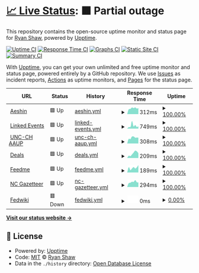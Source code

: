 # [📈 Live Status](https://rybesh.github.io/status): <!--live status--> **🟧 Partial outage**

This repository contains the open-source uptime monitor and status page for [Ryan Shaw](http://aeshin.org/), powered by [Upptime](https://github.com/upptime/upptime).

[![Uptime CI](https://github.com/rybesh/status/workflows/Uptime%20CI/badge.svg)](https://github.com/rybesh/status/actions?query=workflow%3A%22Uptime+CI%22)
[![Response Time CI](https://github.com/rybesh/status/workflows/Response%20Time%20CI/badge.svg)](https://github.com/rybesh/status/actions?query=workflow%3A%22Response+Time+CI%22)
[![Graphs CI](https://github.com/rybesh/status/workflows/Graphs%20CI/badge.svg)](https://github.com/rybesh/status/actions?query=workflow%3A%22Graphs+CI%22)
[![Static Site CI](https://github.com/rybesh/status/workflows/Static%20Site%20CI/badge.svg)](https://github.com/rybesh/status/actions?query=workflow%3A%22Static+Site+CI%22)
[![Summary CI](https://github.com/rybesh/status/workflows/Summary%20CI/badge.svg)](https://github.com/rybesh/status/actions?query=workflow%3A%22Summary+CI%22)

With [Upptime](https://upptime.js.org), you can get your own unlimited and free uptime monitor and status page, powered entirely by a GitHub repository. We use [Issues](https://github.com/rybesh/status/issues) as incident reports, [Actions](https://github.com/rybesh/status/actions) as uptime monitors, and [Pages](https://rybesh.github.io/status) for the status page.

<!--start: status pages-->
<!-- This summary is generated by Upptime (https://github.com/upptime/upptime) -->
<!-- Do not edit this manually, your changes will be overwritten -->
<!-- prettier-ignore -->
| URL | Status | History | Response Time | Uptime |
| --- | ------ | ------- | ------------- | ------ |
| <img alt="" src="https://icons.duckduckgo.com/ip3/aeshin.org.ico" height="13"> [Aeshin](https://aeshin.org) | 🟩 Up | [aeshin.yml](https://github.com/rybesh/status/commits/HEAD/history/aeshin.yml) | <details><summary><img alt="Response time graph" src="./graphs/aeshin/response-time-week.png" height="20"> 312ms</summary><br><a href="https://rybesh.github.io/status/history/aeshin"><img alt="Response time 331" src="https://img.shields.io/endpoint?url=https%3A%2F%2Fraw.githubusercontent.com%2Frybesh%2Fstatus%2FHEAD%2Fapi%2Faeshin%2Fresponse-time.json"></a><br><a href="https://rybesh.github.io/status/history/aeshin"><img alt="24-hour response time 321" src="https://img.shields.io/endpoint?url=https%3A%2F%2Fraw.githubusercontent.com%2Frybesh%2Fstatus%2FHEAD%2Fapi%2Faeshin%2Fresponse-time-day.json"></a><br><a href="https://rybesh.github.io/status/history/aeshin"><img alt="7-day response time 312" src="https://img.shields.io/endpoint?url=https%3A%2F%2Fraw.githubusercontent.com%2Frybesh%2Fstatus%2FHEAD%2Fapi%2Faeshin%2Fresponse-time-week.json"></a><br><a href="https://rybesh.github.io/status/history/aeshin"><img alt="30-day response time 287" src="https://img.shields.io/endpoint?url=https%3A%2F%2Fraw.githubusercontent.com%2Frybesh%2Fstatus%2FHEAD%2Fapi%2Faeshin%2Fresponse-time-month.json"></a><br><a href="https://rybesh.github.io/status/history/aeshin"><img alt="1-year response time 318" src="https://img.shields.io/endpoint?url=https%3A%2F%2Fraw.githubusercontent.com%2Frybesh%2Fstatus%2FHEAD%2Fapi%2Faeshin%2Fresponse-time-year.json"></a></details> | <details><summary><a href="https://rybesh.github.io/status/history/aeshin">100.00%</a></summary><a href="https://rybesh.github.io/status/history/aeshin"><img alt="All-time uptime 99.94%" src="https://img.shields.io/endpoint?url=https%3A%2F%2Fraw.githubusercontent.com%2Frybesh%2Fstatus%2FHEAD%2Fapi%2Faeshin%2Fuptime.json"></a><br><a href="https://rybesh.github.io/status/history/aeshin"><img alt="24-hour uptime 100.00%" src="https://img.shields.io/endpoint?url=https%3A%2F%2Fraw.githubusercontent.com%2Frybesh%2Fstatus%2FHEAD%2Fapi%2Faeshin%2Fuptime-day.json"></a><br><a href="https://rybesh.github.io/status/history/aeshin"><img alt="7-day uptime 100.00%" src="https://img.shields.io/endpoint?url=https%3A%2F%2Fraw.githubusercontent.com%2Frybesh%2Fstatus%2FHEAD%2Fapi%2Faeshin%2Fuptime-week.json"></a><br><a href="https://rybesh.github.io/status/history/aeshin"><img alt="30-day uptime 100.00%" src="https://img.shields.io/endpoint?url=https%3A%2F%2Fraw.githubusercontent.com%2Frybesh%2Fstatus%2FHEAD%2Fapi%2Faeshin%2Fuptime-month.json"></a><br><a href="https://rybesh.github.io/status/history/aeshin"><img alt="1-year uptime 99.93%" src="https://img.shields.io/endpoint?url=https%3A%2F%2Fraw.githubusercontent.com%2Frybesh%2Fstatus%2FHEAD%2Fapi%2Faeshin%2Fuptime-year.json"></a></details>
| <img alt="" src="https://icons.duckduckgo.com/ip3/linkedevents.org.ico" height="13"> [Linked Events](https://linkedevents.org) | 🟩 Up | [linked-events.yml](https://github.com/rybesh/status/commits/HEAD/history/linked-events.yml) | <details><summary><img alt="Response time graph" src="./graphs/linked-events/response-time-week.png" height="20"> 749ms</summary><br><a href="https://rybesh.github.io/status/history/linked-events"><img alt="Response time 1599" src="https://img.shields.io/endpoint?url=https%3A%2F%2Fraw.githubusercontent.com%2Frybesh%2Fstatus%2FHEAD%2Fapi%2Flinked-events%2Fresponse-time.json"></a><br><a href="https://rybesh.github.io/status/history/linked-events"><img alt="24-hour response time 592" src="https://img.shields.io/endpoint?url=https%3A%2F%2Fraw.githubusercontent.com%2Frybesh%2Fstatus%2FHEAD%2Fapi%2Flinked-events%2Fresponse-time-day.json"></a><br><a href="https://rybesh.github.io/status/history/linked-events"><img alt="7-day response time 749" src="https://img.shields.io/endpoint?url=https%3A%2F%2Fraw.githubusercontent.com%2Frybesh%2Fstatus%2FHEAD%2Fapi%2Flinked-events%2Fresponse-time-week.json"></a><br><a href="https://rybesh.github.io/status/history/linked-events"><img alt="30-day response time 864" src="https://img.shields.io/endpoint?url=https%3A%2F%2Fraw.githubusercontent.com%2Frybesh%2Fstatus%2FHEAD%2Fapi%2Flinked-events%2Fresponse-time-month.json"></a><br><a href="https://rybesh.github.io/status/history/linked-events"><img alt="1-year response time 1749" src="https://img.shields.io/endpoint?url=https%3A%2F%2Fraw.githubusercontent.com%2Frybesh%2Fstatus%2FHEAD%2Fapi%2Flinked-events%2Fresponse-time-year.json"></a></details> | <details><summary><a href="https://rybesh.github.io/status/history/linked-events">100.00%</a></summary><a href="https://rybesh.github.io/status/history/linked-events"><img alt="All-time uptime 99.02%" src="https://img.shields.io/endpoint?url=https%3A%2F%2Fraw.githubusercontent.com%2Frybesh%2Fstatus%2FHEAD%2Fapi%2Flinked-events%2Fuptime.json"></a><br><a href="https://rybesh.github.io/status/history/linked-events"><img alt="24-hour uptime 100.00%" src="https://img.shields.io/endpoint?url=https%3A%2F%2Fraw.githubusercontent.com%2Frybesh%2Fstatus%2FHEAD%2Fapi%2Flinked-events%2Fuptime-day.json"></a><br><a href="https://rybesh.github.io/status/history/linked-events"><img alt="7-day uptime 100.00%" src="https://img.shields.io/endpoint?url=https%3A%2F%2Fraw.githubusercontent.com%2Frybesh%2Fstatus%2FHEAD%2Fapi%2Flinked-events%2Fuptime-week.json"></a><br><a href="https://rybesh.github.io/status/history/linked-events"><img alt="30-day uptime 100.00%" src="https://img.shields.io/endpoint?url=https%3A%2F%2Fraw.githubusercontent.com%2Frybesh%2Fstatus%2FHEAD%2Fapi%2Flinked-events%2Fuptime-month.json"></a><br><a href="https://rybesh.github.io/status/history/linked-events"><img alt="1-year uptime 98.22%" src="https://img.shields.io/endpoint?url=https%3A%2F%2Fraw.githubusercontent.com%2Frybesh%2Fstatus%2FHEAD%2Fapi%2Flinked-events%2Fuptime-year.json"></a></details>
| <img alt="" src="https://icons.duckduckgo.com/ip3/unc-ch-aaup.org.ico" height="13"> [UNC-CH AAUP](https://unc-ch-aaup.org) | 🟩 Up | [unc-ch-aaup.yml](https://github.com/rybesh/status/commits/HEAD/history/unc-ch-aaup.yml) | <details><summary><img alt="Response time graph" src="./graphs/unc-ch-aaup/response-time-week.png" height="20"> 308ms</summary><br><a href="https://rybesh.github.io/status/history/unc-ch-aaup"><img alt="Response time 263" src="https://img.shields.io/endpoint?url=https%3A%2F%2Fraw.githubusercontent.com%2Frybesh%2Fstatus%2FHEAD%2Fapi%2Func-ch-aaup%2Fresponse-time.json"></a><br><a href="https://rybesh.github.io/status/history/unc-ch-aaup"><img alt="24-hour response time 309" src="https://img.shields.io/endpoint?url=https%3A%2F%2Fraw.githubusercontent.com%2Frybesh%2Fstatus%2FHEAD%2Fapi%2Func-ch-aaup%2Fresponse-time-day.json"></a><br><a href="https://rybesh.github.io/status/history/unc-ch-aaup"><img alt="7-day response time 308" src="https://img.shields.io/endpoint?url=https%3A%2F%2Fraw.githubusercontent.com%2Frybesh%2Fstatus%2FHEAD%2Fapi%2Func-ch-aaup%2Fresponse-time-week.json"></a><br><a href="https://rybesh.github.io/status/history/unc-ch-aaup"><img alt="30-day response time 272" src="https://img.shields.io/endpoint?url=https%3A%2F%2Fraw.githubusercontent.com%2Frybesh%2Fstatus%2FHEAD%2Fapi%2Func-ch-aaup%2Fresponse-time-month.json"></a><br><a href="https://rybesh.github.io/status/history/unc-ch-aaup"><img alt="1-year response time 268" src="https://img.shields.io/endpoint?url=https%3A%2F%2Fraw.githubusercontent.com%2Frybesh%2Fstatus%2FHEAD%2Fapi%2Func-ch-aaup%2Fresponse-time-year.json"></a></details> | <details><summary><a href="https://rybesh.github.io/status/history/unc-ch-aaup">100.00%</a></summary><a href="https://rybesh.github.io/status/history/unc-ch-aaup"><img alt="All-time uptime 100.00%" src="https://img.shields.io/endpoint?url=https%3A%2F%2Fraw.githubusercontent.com%2Frybesh%2Fstatus%2FHEAD%2Fapi%2Func-ch-aaup%2Fuptime.json"></a><br><a href="https://rybesh.github.io/status/history/unc-ch-aaup"><img alt="24-hour uptime 100.00%" src="https://img.shields.io/endpoint?url=https%3A%2F%2Fraw.githubusercontent.com%2Frybesh%2Fstatus%2FHEAD%2Fapi%2Func-ch-aaup%2Fuptime-day.json"></a><br><a href="https://rybesh.github.io/status/history/unc-ch-aaup"><img alt="7-day uptime 100.00%" src="https://img.shields.io/endpoint?url=https%3A%2F%2Fraw.githubusercontent.com%2Frybesh%2Fstatus%2FHEAD%2Fapi%2Func-ch-aaup%2Fuptime-week.json"></a><br><a href="https://rybesh.github.io/status/history/unc-ch-aaup"><img alt="30-day uptime 100.00%" src="https://img.shields.io/endpoint?url=https%3A%2F%2Fraw.githubusercontent.com%2Frybesh%2Fstatus%2FHEAD%2Fapi%2Func-ch-aaup%2Fuptime-month.json"></a><br><a href="https://rybesh.github.io/status/history/unc-ch-aaup"><img alt="1-year uptime 100.00%" src="https://img.shields.io/endpoint?url=https%3A%2F%2Fraw.githubusercontent.com%2Frybesh%2Fstatus%2FHEAD%2Fapi%2Func-ch-aaup%2Fuptime-year.json"></a></details>
| <img alt="" src="https://icons.duckduckgo.com/ip3/deals.fly.dev.ico" height="13"> [Deals](https://deals.fly.dev) | 🟩 Up | [deals.yml](https://github.com/rybesh/status/commits/HEAD/history/deals.yml) | <details><summary><img alt="Response time graph" src="./graphs/deals/response-time-week.png" height="20"> 209ms</summary><br><a href="https://rybesh.github.io/status/history/deals"><img alt="Response time 166" src="https://img.shields.io/endpoint?url=https%3A%2F%2Fraw.githubusercontent.com%2Frybesh%2Fstatus%2FHEAD%2Fapi%2Fdeals%2Fresponse-time.json"></a><br><a href="https://rybesh.github.io/status/history/deals"><img alt="24-hour response time 219" src="https://img.shields.io/endpoint?url=https%3A%2F%2Fraw.githubusercontent.com%2Frybesh%2Fstatus%2FHEAD%2Fapi%2Fdeals%2Fresponse-time-day.json"></a><br><a href="https://rybesh.github.io/status/history/deals"><img alt="7-day response time 209" src="https://img.shields.io/endpoint?url=https%3A%2F%2Fraw.githubusercontent.com%2Frybesh%2Fstatus%2FHEAD%2Fapi%2Fdeals%2Fresponse-time-week.json"></a><br><a href="https://rybesh.github.io/status/history/deals"><img alt="30-day response time 172" src="https://img.shields.io/endpoint?url=https%3A%2F%2Fraw.githubusercontent.com%2Frybesh%2Fstatus%2FHEAD%2Fapi%2Fdeals%2Fresponse-time-month.json"></a><br><a href="https://rybesh.github.io/status/history/deals"><img alt="1-year response time 172" src="https://img.shields.io/endpoint?url=https%3A%2F%2Fraw.githubusercontent.com%2Frybesh%2Fstatus%2FHEAD%2Fapi%2Fdeals%2Fresponse-time-year.json"></a></details> | <details><summary><a href="https://rybesh.github.io/status/history/deals">100.00%</a></summary><a href="https://rybesh.github.io/status/history/deals"><img alt="All-time uptime 98.09%" src="https://img.shields.io/endpoint?url=https%3A%2F%2Fraw.githubusercontent.com%2Frybesh%2Fstatus%2FHEAD%2Fapi%2Fdeals%2Fuptime.json"></a><br><a href="https://rybesh.github.io/status/history/deals"><img alt="24-hour uptime 100.00%" src="https://img.shields.io/endpoint?url=https%3A%2F%2Fraw.githubusercontent.com%2Frybesh%2Fstatus%2FHEAD%2Fapi%2Fdeals%2Fuptime-day.json"></a><br><a href="https://rybesh.github.io/status/history/deals"><img alt="7-day uptime 100.00%" src="https://img.shields.io/endpoint?url=https%3A%2F%2Fraw.githubusercontent.com%2Frybesh%2Fstatus%2FHEAD%2Fapi%2Fdeals%2Fuptime-week.json"></a><br><a href="https://rybesh.github.io/status/history/deals"><img alt="30-day uptime 100.00%" src="https://img.shields.io/endpoint?url=https%3A%2F%2Fraw.githubusercontent.com%2Frybesh%2Fstatus%2FHEAD%2Fapi%2Fdeals%2Fuptime-month.json"></a><br><a href="https://rybesh.github.io/status/history/deals"><img alt="1-year uptime 99.63%" src="https://img.shields.io/endpoint?url=https%3A%2F%2Fraw.githubusercontent.com%2Frybesh%2Fstatus%2FHEAD%2Fapi%2Fdeals%2Fuptime-year.json"></a></details>
| <img alt="" src="https://icons.duckduckgo.com/ip3/feedme.fly.dev.ico" height="13"> [Feedme](https://feedme.fly.dev) | 🟩 Up | [feedme.yml](https://github.com/rybesh/status/commits/HEAD/history/feedme.yml) | <details><summary><img alt="Response time graph" src="./graphs/feedme/response-time-week.png" height="20"> 189ms</summary><br><a href="https://rybesh.github.io/status/history/feedme"><img alt="Response time 201" src="https://img.shields.io/endpoint?url=https%3A%2F%2Fraw.githubusercontent.com%2Frybesh%2Fstatus%2FHEAD%2Fapi%2Ffeedme%2Fresponse-time.json"></a><br><a href="https://rybesh.github.io/status/history/feedme"><img alt="24-hour response time 293" src="https://img.shields.io/endpoint?url=https%3A%2F%2Fraw.githubusercontent.com%2Frybesh%2Fstatus%2FHEAD%2Fapi%2Ffeedme%2Fresponse-time-day.json"></a><br><a href="https://rybesh.github.io/status/history/feedme"><img alt="7-day response time 189" src="https://img.shields.io/endpoint?url=https%3A%2F%2Fraw.githubusercontent.com%2Frybesh%2Fstatus%2FHEAD%2Fapi%2Ffeedme%2Fresponse-time-week.json"></a><br><a href="https://rybesh.github.io/status/history/feedme"><img alt="30-day response time 170" src="https://img.shields.io/endpoint?url=https%3A%2F%2Fraw.githubusercontent.com%2Frybesh%2Fstatus%2FHEAD%2Fapi%2Ffeedme%2Fresponse-time-month.json"></a><br><a href="https://rybesh.github.io/status/history/feedme"><img alt="1-year response time 192" src="https://img.shields.io/endpoint?url=https%3A%2F%2Fraw.githubusercontent.com%2Frybesh%2Fstatus%2FHEAD%2Fapi%2Ffeedme%2Fresponse-time-year.json"></a></details> | <details><summary><a href="https://rybesh.github.io/status/history/feedme">100.00%</a></summary><a href="https://rybesh.github.io/status/history/feedme"><img alt="All-time uptime 99.89%" src="https://img.shields.io/endpoint?url=https%3A%2F%2Fraw.githubusercontent.com%2Frybesh%2Fstatus%2FHEAD%2Fapi%2Ffeedme%2Fuptime.json"></a><br><a href="https://rybesh.github.io/status/history/feedme"><img alt="24-hour uptime 100.00%" src="https://img.shields.io/endpoint?url=https%3A%2F%2Fraw.githubusercontent.com%2Frybesh%2Fstatus%2FHEAD%2Fapi%2Ffeedme%2Fuptime-day.json"></a><br><a href="https://rybesh.github.io/status/history/feedme"><img alt="7-day uptime 100.00%" src="https://img.shields.io/endpoint?url=https%3A%2F%2Fraw.githubusercontent.com%2Frybesh%2Fstatus%2FHEAD%2Fapi%2Ffeedme%2Fuptime-week.json"></a><br><a href="https://rybesh.github.io/status/history/feedme"><img alt="30-day uptime 100.00%" src="https://img.shields.io/endpoint?url=https%3A%2F%2Fraw.githubusercontent.com%2Frybesh%2Fstatus%2FHEAD%2Fapi%2Ffeedme%2Fuptime-month.json"></a><br><a href="https://rybesh.github.io/status/history/feedme"><img alt="1-year uptime 99.94%" src="https://img.shields.io/endpoint?url=https%3A%2F%2Fraw.githubusercontent.com%2Frybesh%2Fstatus%2FHEAD%2Fapi%2Ffeedme%2Fuptime-year.json"></a></details>
| <img alt="" src="https://icons.duckduckgo.com/ip3/ncgazetteer.org.ico" height="13"> [NC Gazetteer](https://ncgazetteer.org) | 🟩 Up | [nc-gazetteer.yml](https://github.com/rybesh/status/commits/HEAD/history/nc-gazetteer.yml) | <details><summary><img alt="Response time graph" src="./graphs/nc-gazetteer/response-time-week.png" height="20"> 294ms</summary><br><a href="https://rybesh.github.io/status/history/nc-gazetteer"><img alt="Response time 444" src="https://img.shields.io/endpoint?url=https%3A%2F%2Fraw.githubusercontent.com%2Frybesh%2Fstatus%2FHEAD%2Fapi%2Fnc-gazetteer%2Fresponse-time.json"></a><br><a href="https://rybesh.github.io/status/history/nc-gazetteer"><img alt="24-hour response time 268" src="https://img.shields.io/endpoint?url=https%3A%2F%2Fraw.githubusercontent.com%2Frybesh%2Fstatus%2FHEAD%2Fapi%2Fnc-gazetteer%2Fresponse-time-day.json"></a><br><a href="https://rybesh.github.io/status/history/nc-gazetteer"><img alt="7-day response time 294" src="https://img.shields.io/endpoint?url=https%3A%2F%2Fraw.githubusercontent.com%2Frybesh%2Fstatus%2FHEAD%2Fapi%2Fnc-gazetteer%2Fresponse-time-week.json"></a><br><a href="https://rybesh.github.io/status/history/nc-gazetteer"><img alt="30-day response time 309" src="https://img.shields.io/endpoint?url=https%3A%2F%2Fraw.githubusercontent.com%2Frybesh%2Fstatus%2FHEAD%2Fapi%2Fnc-gazetteer%2Fresponse-time-month.json"></a><br><a href="https://rybesh.github.io/status/history/nc-gazetteer"><img alt="1-year response time 482" src="https://img.shields.io/endpoint?url=https%3A%2F%2Fraw.githubusercontent.com%2Frybesh%2Fstatus%2FHEAD%2Fapi%2Fnc-gazetteer%2Fresponse-time-year.json"></a></details> | <details><summary><a href="https://rybesh.github.io/status/history/nc-gazetteer">100.00%</a></summary><a href="https://rybesh.github.io/status/history/nc-gazetteer"><img alt="All-time uptime 94.89%" src="https://img.shields.io/endpoint?url=https%3A%2F%2Fraw.githubusercontent.com%2Frybesh%2Fstatus%2FHEAD%2Fapi%2Fnc-gazetteer%2Fuptime.json"></a><br><a href="https://rybesh.github.io/status/history/nc-gazetteer"><img alt="24-hour uptime 100.00%" src="https://img.shields.io/endpoint?url=https%3A%2F%2Fraw.githubusercontent.com%2Frybesh%2Fstatus%2FHEAD%2Fapi%2Fnc-gazetteer%2Fuptime-day.json"></a><br><a href="https://rybesh.github.io/status/history/nc-gazetteer"><img alt="7-day uptime 100.00%" src="https://img.shields.io/endpoint?url=https%3A%2F%2Fraw.githubusercontent.com%2Frybesh%2Fstatus%2FHEAD%2Fapi%2Fnc-gazetteer%2Fuptime-week.json"></a><br><a href="https://rybesh.github.io/status/history/nc-gazetteer"><img alt="30-day uptime 100.00%" src="https://img.shields.io/endpoint?url=https%3A%2F%2Fraw.githubusercontent.com%2Frybesh%2Fstatus%2FHEAD%2Fapi%2Fnc-gazetteer%2Fuptime-month.json"></a><br><a href="https://rybesh.github.io/status/history/nc-gazetteer"><img alt="1-year uptime 91.54%" src="https://img.shields.io/endpoint?url=https%3A%2F%2Fraw.githubusercontent.com%2Frybesh%2Fstatus%2FHEAD%2Fapi%2Fnc-gazetteer%2Fuptime-year.json"></a></details>
| <img alt="" src="https://icons.duckduckgo.com/ip3/fedwiki.fly.dev.ico" height="13"> [Fedwiki](https://fedwiki.fly.dev) | 🟥 Down | [fedwiki.yml](https://github.com/rybesh/status/commits/HEAD/history/fedwiki.yml) | <details><summary><img alt="Response time graph" src="./graphs/fedwiki/response-time-week.png" height="20"> 0ms</summary><br><a href="https://rybesh.github.io/status/history/fedwiki"><img alt="Response time 3642" src="https://img.shields.io/endpoint?url=https%3A%2F%2Fraw.githubusercontent.com%2Frybesh%2Fstatus%2FHEAD%2Fapi%2Ffedwiki%2Fresponse-time.json"></a><br><a href="https://rybesh.github.io/status/history/fedwiki"><img alt="24-hour response time 0" src="https://img.shields.io/endpoint?url=https%3A%2F%2Fraw.githubusercontent.com%2Frybesh%2Fstatus%2FHEAD%2Fapi%2Ffedwiki%2Fresponse-time-day.json"></a><br><a href="https://rybesh.github.io/status/history/fedwiki"><img alt="7-day response time 0" src="https://img.shields.io/endpoint?url=https%3A%2F%2Fraw.githubusercontent.com%2Frybesh%2Fstatus%2FHEAD%2Fapi%2Ffedwiki%2Fresponse-time-week.json"></a><br><a href="https://rybesh.github.io/status/history/fedwiki"><img alt="30-day response time 0" src="https://img.shields.io/endpoint?url=https%3A%2F%2Fraw.githubusercontent.com%2Frybesh%2Fstatus%2FHEAD%2Fapi%2Ffedwiki%2Fresponse-time-month.json"></a><br><a href="https://rybesh.github.io/status/history/fedwiki"><img alt="1-year response time 5030" src="https://img.shields.io/endpoint?url=https%3A%2F%2Fraw.githubusercontent.com%2Frybesh%2Fstatus%2FHEAD%2Fapi%2Ffedwiki%2Fresponse-time-year.json"></a></details> | <details><summary><a href="https://rybesh.github.io/status/history/fedwiki">0.00%</a></summary><a href="https://rybesh.github.io/status/history/fedwiki"><img alt="All-time uptime 74.35%" src="https://img.shields.io/endpoint?url=https%3A%2F%2Fraw.githubusercontent.com%2Frybesh%2Fstatus%2FHEAD%2Fapi%2Ffedwiki%2Fuptime.json"></a><br><a href="https://rybesh.github.io/status/history/fedwiki"><img alt="24-hour uptime 0.00%" src="https://img.shields.io/endpoint?url=https%3A%2F%2Fraw.githubusercontent.com%2Frybesh%2Fstatus%2FHEAD%2Fapi%2Ffedwiki%2Fuptime-day.json"></a><br><a href="https://rybesh.github.io/status/history/fedwiki"><img alt="7-day uptime 0.00%" src="https://img.shields.io/endpoint?url=https%3A%2F%2Fraw.githubusercontent.com%2Frybesh%2Fstatus%2FHEAD%2Fapi%2Ffedwiki%2Fuptime-week.json"></a><br><a href="https://rybesh.github.io/status/history/fedwiki"><img alt="30-day uptime 0.00%" src="https://img.shields.io/endpoint?url=https%3A%2F%2Fraw.githubusercontent.com%2Frybesh%2Fstatus%2FHEAD%2Fapi%2Ffedwiki%2Fuptime-month.json"></a><br><a href="https://rybesh.github.io/status/history/fedwiki"><img alt="1-year uptime 57.24%" src="https://img.shields.io/endpoint?url=https%3A%2F%2Fraw.githubusercontent.com%2Frybesh%2Fstatus%2FHEAD%2Fapi%2Ffedwiki%2Fuptime-year.json"></a></details>

<!--end: status pages-->

[**Visit our status website →**](https://rybesh.github.io/status)

## 📄 License

- Powered by: [Upptime](https://github.com/upptime/upptime)
- Code: [MIT](./LICENSE) © [Ryan Shaw](http://aeshin.org/)
- Data in the `./history` directory: [Open Database License](https://opendatacommons.org/licenses/odbl/1-0/)
